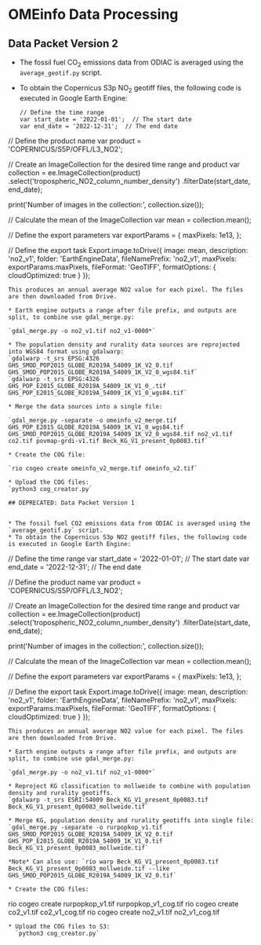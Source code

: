 # OMEinfo Data Processing

## Data Packet Version 2

* The fossil fuel CO<sub>2</sub> emissions data from ODIAC is averaged using the `average_geotif.py` script.
* To obtain the Copernicus S3p NO<sub>2</sub> geotiff files, the following code is executed in Google Earth Engine:
  
  ```
  // Define the time range
  var start_date = '2022-01-01';  // The start date
  var end_date = '2022-12-31';  // The end date
  ```

// Define the product name
var product = 'COPERNICUS/S5P/OFFL/L3_NO2';

// Create an ImageCollection for the desired time range and product
var collection = ee.ImageCollection(product)
                  .select('tropospheric_NO2_column_number_density')
                  .filterDate(start_date, end_date);

print('Number of images in the collection:', collection.size());

// Calculate the mean of the ImageCollection
var mean = collection.mean();

// Define the export parameters
var exportParams = {
   maxPixels: 1e13,
 };

// Define the export task
Export.image.toDrive({
  image: mean,
  description: 'no2_v1',
  folder: 'EarthEngineData',
  fileNamePrefix: 'no2_v1',
  maxPixels: exportParams.maxPixels,
  fileFormat: 'GeoTIFF',
  formatOptions: {
    cloudOptimized: true
  }
});

```
This produces an annual average NO2 value for each pixel. The files are then downloaded from Drive.

* Earth engine outputs a range after file prefix, and outputs are split, to combine use gdal_merge.py:

`gdal_merge.py -o no2_v1.tif no2_v1-0000*`

* The population density and rurality data sources are reprojected into WGS84 format using gdalwarp:
`gdalwarp -t_srs EPSG:4326 GHS_SMOD_POP2015_GLOBE_R2019A_54009_1K_V2_0.tif GHS_SMOD_POP2015_GLOBE_R2019A_54009_1K_V2_0_wgs84.tif`
`gdalwarp -t_srs EPSG:4326 GHS_POP_E2015_GLOBE_R2019A_54009_1K_V1_0_.tif GHS_POP_E2015_GLOBE_R2019A_54009_1K_V1_0_wgs84.tif`

* Merge the data sources into a single file:

`gdal_merge.py -separate -o omeinfo_v2_merge.tif GHS_POP_E2015_GLOBE_R2019A_54009_1K_V1_0_wgs84.tif GHS_SMOD_POP2015_GLOBE_R2019A_54009_1K_V2_0_wgs84.tif no2_v1.tif co2.tif povmap-grdi-v1.tif Beck_KG_V1_present_0p0083.tif`

* Create the COG file:

`rio cogeo create omeinfo_v2_merge.tif omeinfo_v2.tif`

* Upload the COG files:
`python3 cog_creator.py`

## DEPRECATED: Data Packet Version 1


* The fossil fuel CO2 emissions data from ODIAC is averaged using the `average_geotif.py` script.
* To obtain the Copernicus S3p NO2 geotiff files, the following code is executed in Google Earth Engine:
```

// Define the time range
var start_date = '2022-01-01';  // The start date
var end_date = '2022-12-31';  // The end date

// Define the product name
var product = 'COPERNICUS/S5P/OFFL/L3_NO2';

// Create an ImageCollection for the desired time range and product
var collection = ee.ImageCollection(product)
                  .select('tropospheric_NO2_column_number_density')
                  .filterDate(start_date, end_date);

print('Number of images in the collection:', collection.size());

// Calculate the mean of the ImageCollection
var mean = collection.mean();

// Define the export parameters
var exportParams = {
   maxPixels: 1e13,
 };

// Define the export task
Export.image.toDrive({
  image: mean,
  description: 'no2_v1',
  folder: 'EarthEngineData',
  fileNamePrefix: 'no2_v1',
  maxPixels: exportParams.maxPixels,
  fileFormat: 'GeoTIFF',
  formatOptions: {
    cloudOptimized: true
  }
});

```
This produces an annual average NO2 value for each pixel. The files are then downloaded from Drive.

* Earth engine outputs a range after file prefix, and outputs are split, to combine use gdal_merge.py:

`gdal_merge.py -o no2_v1.tif no2_v1-0000*`

* Reproject KG classification to mollweide to combine with population density and rurality geotiffs.
`gdalwarp -t_srs ESRI:54009 Beck_KG_V1_present_0p0083.tif Beck_KG_V1_present_0p0083_mollweide.tif`

* Merge KG, population density and rurality geotiffs into single file:
`gdal_merge.py -separate -o rurpopkop_v1.tif GHS_SMOD_POP2015_GLOBE_R2019A_54009_1K_V2_0.tif GHS_POP_E2015_GLOBE_R2019A_54009_1K_V1_0.tif  Beck_KG_V1_present_0p0083_mollweide.tif`

*Note* Can also use: `rio warp Beck_KG_V1_present_0p0083.tif Beck_KG_V1_present_0p0083_mollweide.tif --like GHS_SMOD_POP2015_GLOBE_R2019A_54009_1K_V2_0.tif`

* Create the COG files:
```

rio cogeo create rurpopkop_v1.tif rurpopkop_v1_cog.tif
rio cogeo create co2_v1.tif co2_v1_cog.tif
rio cogeo create no2_v1.tif no2_v1_cog.tif

```
* Upload the COG files to S3:
  `python3 cog_creator.py`
```
